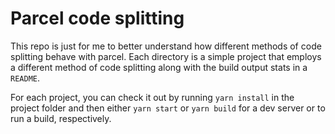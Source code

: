 # Parcel code splitting

This repo is just for me to better understand how different methods of code splitting behave with parcel. Each directory is a simple project that employs a different method of code splitting along with the build output stats in a `README`.

For each project, you can check it out by running `yarn install` in the project folder and then either `yarn start` or `yarn build` for a dev server or to run a build, respectively.
